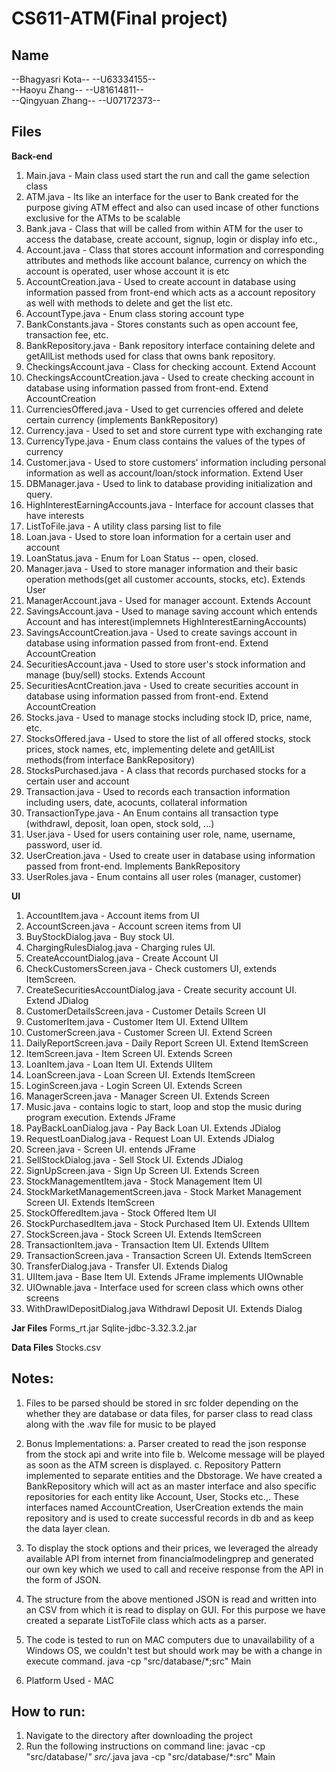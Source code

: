# CS611-ATM(Final project)

Name
-------------------------------------------------------------------------------------------------
--Bhagyasri Kota--
--U63334155--  
--Haoyu Zhang--
--U81614811--  
--Qingyuan Zhang--
--U07172373--  


Files
------------------------------------------------------------------------------------------------- 

**Back-end**  
1. Main.java - Main class used start the run and call the game selection class
2. ATM.java - Its like an interface for the user to Bank created for the purpose giving ATM effect and also can used incase of other functions exclusive for the ATMs to be scalable
3. Bank.java - Class that will be called from within ATM for the user to access the database, create account, signup, login or display info etc.,
4. Account.java - Class that stores account information and corresponding attributes and methods like account balance, currency on which the account is operated, user whose account it is etc
5. AccountCreation.java - Used to create account in database using information passed from front-end which acts as a account repository as well with methods to delete and get the list etc. 
6. AccountType.java - Enum class storing account type  
7. BankConstants.java - Stores constants such as open account fee, transaction fee, etc.  
8. BankRepository.java - Bank repository interface containing delete and getAllList methods used for class that owns bank repository.    
9. CheckingsAccount.java - Class for checking account. Extend Account
10. CheckingsAccountCreation.java - Used to create checking account in database using information passed from front-end. Extend AccountCreation  
11. CurrenciesOffered.java - Used to get currencies offered and delete certain currency (implements BankRepository)  
12. Currency.java - Used to set and store current type with exchanging rate  
13. CurrencyType.java - Enum class contains the values of the types of currency  
14. Customer.java - Used to store customers' information including personal information as well as account/loan/stock information. Extend User   
15. DBManager.java - Used to link to database providing initialization and query.  
16. HighInterestEarningAccounts.java - Interface for account classes that have interests   
17. ListToFile.java - A utility class parsing list to file  
18. Loan.java - Used to store loan information for a certain user and account     
19. LoanStatus.java - Enum for Loan Status -- open, closed.    
20. Manager.java - Used to store manager information and their basic operation methods(get all customer accounts, stocks, etc). Extends User  
21. ManagerAccount.java - Used for manager account. Extends Account    
22. SavingsAccount.java - Used to manage saving account which entends Account and has interest(implemnets HighInterestEarningAccounts)   
23. SavingsAccountCreation.java - Used to create savings account in database using information passed from front-end. Extend AccountCreation    
24. SecuritiesAccount.java - Used to store user's stock information and manage (buy/sell) stocks. Extends Account  
25. SecuritiesAcntCreation.java - Used to create securities account in database using information passed from front-end. Extend AccountCreation  
26. Stocks.java - Used to manage stocks including stock ID, price, name, etc.    
27. StocksOffered.java - Used to store the list of all offered stocks, stock prices, stock names, etc, implementing delete and getAllList methods(from interface BankRepository)  
28. StocksPurchased.java - A class that records purchased stocks for a certain user and account  
29. Transaction.java - Used to records each transaction information including users, date, acocunts, collateral information   
30. TransactionType.java - An Enum contains all transaction type (withdrawl, deposit, loan open, stock sold, ...)     
31. User.java - Used for users containing user role, name, username, password, user id.  
32. UserCreation.java -  Used to create user in database using information passed from front-end. Implements BankRepository  
33. UserRoles.java - Enum contains all user roles (manager, customer)   

**UI**  
1. AccountItem.java - Account items from UI   
2. AccountScreen.java - Account screen items from UI 
3. BuyStockDialog.java - Buy stock UI.  
4. ChargingRulesDialog.java - Charging rules UI. 
5. CreateAccountDialog.java - Create Account UI  
6. CheckCustomersScreen.java - Check customers UI, extends ItemScreen. 
7. CreateSecuritiesAccountDialog.java - Create security account UI. Extend JDialog 
8. CustomerDetailsScreen.java - Customer Details Screen UI  
9.  CustomerItem.java - Customer Item UI. Extend UIItem  
10. CustomerScreen.java - Customer Screen UI. Extend Screen  
11. DailyReportScreen.java - Daily Report Screen UI. Extend ItemScreen 
12. ItemScreen.java - Item Screen UI. Extends Screen 
13. LoanItem.java - Loan Item UI. Extends UIItem  
14. LoanScreen.java - Loan Screen UI. Extends ItemScreen  
15. LoginScreen.java - Login Screen UI. Extends Screen  
16. ManagerScreen.java - Manager Screen UI. Extends Screen 
17. Music.java - contains logic to start, loop and stop the music during program execution. Extends JFrame  
18. PayBackLoanDialog.java - Pay Back Loan UI. Extends JDialog  
19. RequestLoanDialog.java - Request Loan UI. Extends JDialog  
20. Screen.java - Screen UI. entends JFrame  
21. SellStockDialog.java - Sell Stock UI. Extends JDialog  
22. SignUpScreen.java - Sign Up Screen UI. Extends Screen  
23. StockManagementItem.java - Stock Management Item UI  
24. StockMarketManagementScreen.java - Stock Market Management Screen UI. Extends ItemScreen  
25. StockOfferedItem.java - Stock Offered Item UI  
26. StockPurchasedItem.java - Stock Purchased Item UI. Extends UIItem  
27. StockScreen.java - Stock Screen UI. Extends ItemScreen  
28. TransactionItem.java - Transaction Item UI. Extends UIItem  
29. TransactionScreen.java - Transaction Screen UI. Extends ItemScreen  
30. TransferDialog.java - Transfer UI. Extends Dialog  
31. UIItem.java - Base Item UI. Extends JFrame implements UIOwnable  
32. UIOwnable.java - Interface used for screen class which owns other screens  
33. WithDrawlDepositDialog.java Withdrawl Deposit UI. Extends Dialog 

**Jar Files**
Forms_rt.jar
Sqlite-jdbc-3.32.3.2.jar


**Data Files**
Stocks.csv


Notes:
-------------------------------------------------------------------------------------------------
1. Files to be parsed should be stored in src folder depending on the whether they are database or data files, for parser class to read class along with the .wav file for music to be played

2. Bonus Implementations:
	a. Parser created to read the json response from the stock api and write into file
	b. Welcome message will be played as soon as the ATM screen is displayed.
	c. Repository Pattern implemented to separate entities and the Dbstorage. We have created a BankRepository which will act as an master interface and also specific repositories for each entity like Account, User, Stocks etc.,. These interfaces named AccountCreation, UserCreation extends the main repository and is used to create successful records in db and as keep the data layer clean. 

3. To display the stock options and their prices, we leveraged the already available API from internet from financialmodelingprep and generated our own key which we used to call and receive response from the API in the form of JSON. 

4. The structure from the above mentioned JSON is read and written into an CSV from which it is read to display on GUI. For this purpose we have created a separate ListToFile class which acts as a parser.

5. The code is tested to run on MAC computers due to unavailability of a Windows OS, we couldn't test but should work may be with a change in execute command.  java -cp "src/database/*;src" Main

6. Platform Used - MAC


How to run:
-------------------------------------------------------------------------------------------------
1. Navigate to the directory after downloading the project
2. Run the following instructions on command line:
	javac -cp "src/database/*" src/*.java
	java -cp "src/database/*:src" Main
